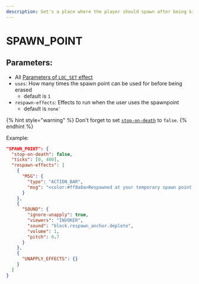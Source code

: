 ```yaml
---
description: Set's a place where the player should spawn after being killed
---
```


# SPAWN\_POINT

## Parameters:

* All [Parameters of `LOC_SET` effect](loc_set.md)
* `uses`: How many times the spawn point can be used for before being erased
  * default is `1`
* `respawn-effects`: Effects to run when the user uses the spawnpoint
  * default is `none¨`

{% hint style="warning" %}
Don't forget to set [`stop-on-death`](../shared-parameters/stop-on-death.md) to `false`.
{% endhint %}

Example:

```json
"SPAWN_POINT": {
  "stop-on-death": false,
  "ticks": [0, 400],
  "respawn-effects": [
    {
      "MSG": {
        "type": "ACTION_BAR",
        "msg": "<color:#ff8a8a>Respawned at your temporary spawn point!</color>"
      }
    },
    {
      "SOUND": {
        "ignore-unapply": true,
        "viewers": "INVOKER",
        "sound": "block.respawn_anchor.deplete",
        "volume": 1,
        "pitch": 0.7
      }
    },
    {
      "UNAPPLY_EFFECTS": {}
    }
  ]
}
```
